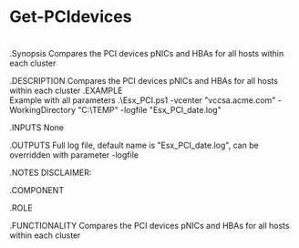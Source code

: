 # Get-PCIdevices
#
.Synopsis
    Compares the PCI devices pNICs and HBAs for all hosts within each cluster
 
.DESCRIPTION
    Compares the PCI devices pNICs and HBAs for all hosts within each cluster
.EXAMPLE  
    Example with all parameters
    .\Esx_PCI.ps1 -vcenter "vccsa.acme.com" -WorkingDirectory "C:\TEMP" -logfile "Esx_PCI_date.log"
 

.INPUTS
    None

.OUTPUTS
    Full log file, default name is "Esx_PCI_date.log", can be overridden with parameter -logfile

.NOTES
    DISCLAIMER:
 
.COMPONENT
  
.ROLE
  
.FUNCTIONALITY
    Compares the PCI devices pNICs and HBAs for all hosts within each cluster
#
